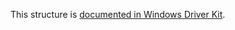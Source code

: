 This structure is [documented in Windows Driver Kit](https://learn.microsoft.com/en-us/windows-hardware/drivers/ddi/ntddk/ns-ntddk-process_membership_information).
